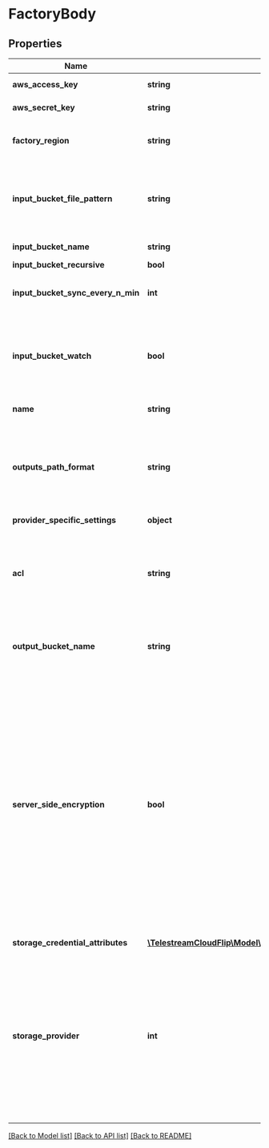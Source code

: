 # FactoryBody

## Properties
Name | Type | Description | Notes
------------ | ------------- | ------------- | -------------
**aws_access_key** | **string** | AWS access key. | [optional] 
**aws_secret_key** | **string** | AWS secret key. | [optional] 
**factory_region** | **string** | A region where the factory is located. | [optional] 
**input_bucket_file_pattern** | **string** | A pattern that will be used to locate files in the input bucket. Valid wildcards might be used. | [optional] 
**input_bucket_name** | **string** | A name of an input bucket. | [optional] 
**input_bucket_recursive** | **bool** |  | [optional] 
**input_bucket_sync_every_n_min** | **int** | Determines how often the input bucket is synchronised. | [optional] 
**input_bucket_watch** | **bool** | Determines whether the Factory should be notified about new files added to the input bucket. | [optional] 
**name** | **string** | Name of the Factory. | 
**outputs_path_format** | **string** | Specify the directory where the output files should be stored. By default it is not set. More info [here](https://cloud.telestream.net/docs#path-format---know-how). | [optional] 
**provider_specific_settings** | **object** |  | [optional] 
**acl** | **string** | Specify if your files are public or private (private files need authorization url to access). By default this is not set. | [optional] 
**output_bucket_name** | **string** | A bucket where processed files will be stored. | [optional] 
**server_side_encryption** | **bool** | Specify if you want to use multi-factor server-side 256-bit AES-256 data encryption with Amazon S3-managed encryption keys (SSE-S3). Each object is encrypted using a unique key which as an additional safeguard is encrypted itself with a master key that S3 regularly rotates. By default this is not set. | [optional] 
**storage_credential_attributes** | [**\TelestreamCloudFlip\Model\FactoryBodyStorageCredentialAttributes**](FactoryBodyStorageCredentialAttributes.md) |  | [optional] 
**storage_provider** | **int** | Specifies which storage provider the factory should use. Available options: S3: 0, Google Cloud Storage: 1, FTP storage: 2, Google Cloud Interoperability Storage: 5, Flip storage: 7, FASP storage: 8, Azure Blob Storage: 9 | [optional] 

[[Back to Model list]](../README.md#documentation-for-models) [[Back to API list]](../README.md#documentation-for-api-endpoints) [[Back to README]](../README.md)


